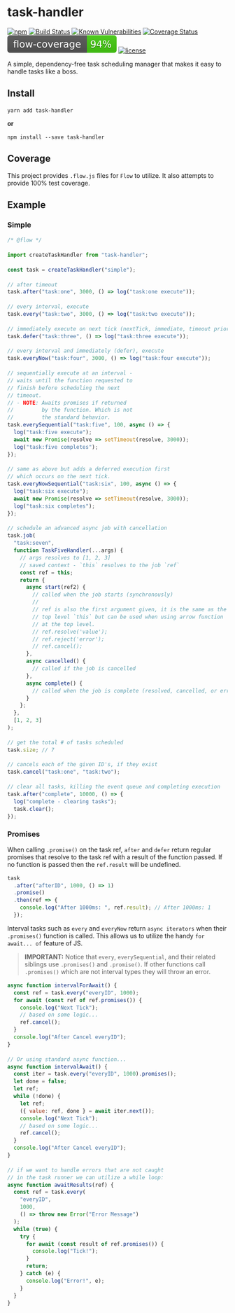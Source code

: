 # task-handler

[![npm](https://img.shields.io/npm/v/task-handler.svg)](https://github.com/odo-network/task-handler)
[![Build Status](https://travis-ci.com/odo-network/task-handler.svg?branch=master)](https://travis-ci.com/odo-network/task-handler)
[![Known Vulnerabilities](https://snyk.io/test/github/odo-network/task-handler/badge.svg?targetFile=package.json)](https://snyk.io/test/github/odo-network/task-handler?targetFile=package.json)
[![Coverage Status](https://coveralls.io/repos/github/odo-network/task-handler/badge.svg?branch=master&service=github)](https://coveralls.io/github/odo-network/task-handler?branch=master)
[![Flow Coverage](./dev/coverage/flow/flow-coverage-badge.svg)](https://odo-network.github.io/task-handler/dev/coverage/flow/index.html)
[![license](https://img.shields.io/github/license/odo-network/task-handler.svg)](https://github.com/odo-network/task-handler)

A simple, dependency-free task scheduling manager that makes it easy to handle tasks like a boss.

## Install

```
yarn add task-handler
```

**or**

```
npm install --save task-handler
```

## Coverage

This project provides `.flow.js` files for `Flow` to utilize. It also attempts to provide 100% test coverage.

## Example

### Simple

```js
/* @flow */

import createTaskHandler from "task-handler";

const task = createTaskHandler("simple");

// after timeout
task.after("task:one", 3000, () => log("task:one execute"));

// every interval, execute
task.every("task:two", 3000, () => log("task:two execute"));

// immediately execute on next tick (nextTick, immediate, timeout priority - first found)
task.defer("task:three", () => log("task:three execute"));

// every interval and immediately (defer), execute
task.everyNow("task:four", 3000, () => log("task:four execute"));

// sequentially execute at an interval -
// waits until the function requested to
// finish before scheduling the next
// timeout.
// - NOTE: Awaits promises if returned
//         by the function. Which is not
//         the standard behavior.
task.everySequential("task:five", 100, async () => {
  log("task:five execute");
  await new Promise(resolve => setTimeout(resolve, 3000));
  log("task:five completes");
});

// same as above but adds a deferred execution first
// which occurs on the next tick.
task.everyNowSequential("task:six", 100, async () => {
  log("task:six execute");
  await new Promise(resolve => setTimeout(resolve, 3000));
  log("task:six completes");
});

// schedule an advanced async job with cancellation
task.job(
  "task:seven",
  function TaskFiveHandler(...args) {
    // args resolves to [1, 2, 3]
    // saved context - `this` resolves to the job `ref`
    const ref = this;
    return {
      async start(ref2) {
        // called when the job starts (synchronously)
        //
        // ref is also the first argument given, it is the same as the
        // top level `this` but can be used when using arrow function
        // at the top level.
        // ref.resolve('value');
        // ref.reject('error');
        // ref.cancel();
      },
      async cancelled() {
        // called if the job is cancelled
      },
      async complete() {
        // called when the job is complete (resolved, cancelled, or errored).
      }
    };
  },
  [1, 2, 3]
);

// get the total # of tasks scheduled
task.size; // 7

// cancels each of the given ID's, if they exist
task.cancel("task:one", "task:two");

// clear all tasks, killing the event queue and completing execution
task.after("complete", 10000, () => {
  log("complete - clearing tasks");
  task.clear();
});
```

### Promises

When calling `.promise()` on the task ref, `after` and `defer` return regular promises that resolve to the task ref with a result of the function passed. If no function is passed then the `ref.result` will be undefined.

```js
task
  .after("afterID", 1000, () => 1)
  .promise()
  .then(ref => {
    console.log("After 1000ms: ", ref.result); // After 1000ms: 1
  });
```

Interval tasks such as `every` and `everyNow` return `async iterators` when their `.promises()` function is called. This allows us to utilize the handy `for await... of` feature of JS.

> **IMPORTANT:** Notice that `every`, `everySequential`, and their related siblings use `.promises()` and `.promise()`. If other functions call `.promises()` which are not interval types they will throw an error.

```js
async function intervalForAwait() {
  const ref = task.every("everyID", 1000);
  for await (const ref of ref.promises()) {
    console.log("Next Tick");
    // based on some logic...
    ref.cancel();
  }
  console.log("After Cancel everyID");
}

// Or using standard async function...
async function intervalAwait() {
  const iter = task.every("everyID", 1000).promises();
  let done = false;
  let ref;
  while (!done) {
    let ref;
    ({ value: ref, done } = await iter.next());
    console.log("Next Tick");
    // based on some logic...
    ref.cancel();
  }
  console.log("After Cancel everyID");
}

// if we want to handle errors that are not caught
// in the task runner we can utilize a while loop:
async function awaitResults(ref) {
  const ref = task.every(
    "everyID",
    1000,
    () => throw new Error("Error Message")
  );
  while (true) {
    try {
      for await (const result of ref.promises()) {
        console.log("Tick!");
      }
      return;
    } catch (e) {
      console.log("Error!", e);
    }
  }
}
```
